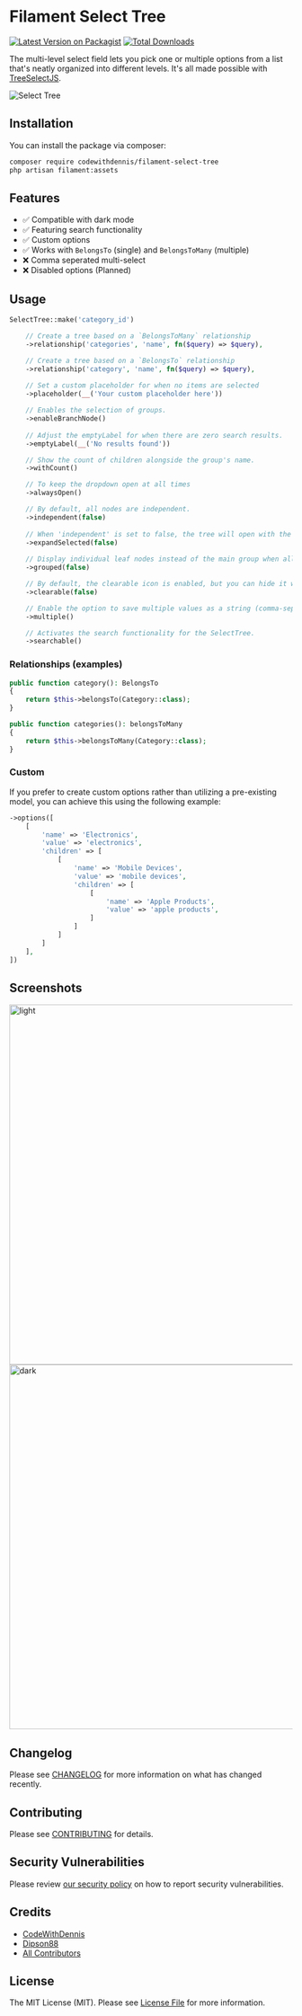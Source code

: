 # Filament Select Tree

[![Latest Version on Packagist](https://img.shields.io/packagist/v/codewithdennis/filament-select-tree.svg?style=flat-square)](https://packagist.org/packages/codewithdennis/filament-select-tree)
[![Total Downloads](https://img.shields.io/packagist/dt/codewithdennis/filament-select-tree.svg?style=flat-square)](https://packagist.org/packages/codewithdennis/filament-select-tree)

The multi-level select field lets you pick one or multiple options from a list that's neatly organized into different levels. It's all made possible with [TreeSelectJS](https://github.com/dipson88/treeselectjs).

![Select Tree](https://github.com/CodeWithDennis/filament-select-tree/assets/23448484/d944b896-134b-414a-b654-9adecc43ba5e)


## Installation

You can install the package via composer:

```bash
composer require codewithdennis/filament-select-tree
php artisan filament:assets
```

## Features
- ✅ Compatible with dark mode
- ✅ Featuring search functionality
- ✅ Custom options
- ✅ Works with `BelongsTo` (single) and `BelongsToMany` (multiple)
- ❌ Comma seperated multi-select
- ❌ Disabled options (Planned)
  
## Usage

```PHP
SelectTree::make('category_id')

    // Create a tree based on a `BelongsToMany` relationship
    ->relationship('categories', 'name', fn($query) => $query),

    // Create a tree based on a `BelongsTo` relationship
    ->relationship('category', 'name', fn($query) => $query),
    
    // Set a custom placeholder for when no items are selected
    ->placeholder(__('Your custom placeholder here'))

    // Enables the selection of groups.
    ->enableBranchNode()
    
    // Adjust the emptyLabel for when there are zero search results.
    ->emptyLabel(__('No results found'))

    // Show the count of children alongside the group's name.
    ->withCount()

    // To keep the dropdown open at all times
    ->alwaysOpen()

    // By default, all nodes are independent.
    ->independent(false)
    
    // When 'independent' is set to false, the tree will open with the selected values by default.
    ->expandSelected(false)
    
    // Display individual leaf nodes instead of the main group when all leaf nodes are selected.
    ->grouped(false)

    // By default, the clearable icon is enabled, but you can hide it with:
    ->clearable(false)

    // Enable the option to save multiple values as a string (comma-separated)
    ->multiple()

    // Activates the search functionality for the SelectTree.
    ->searchable()
```
### Relationships (examples)

```PHP
public function category(): BelongsTo
{
    return $this->belongsTo(Category::class);
}
```
```PHP
public function categories(): belongsToMany
{
    return $this->belongsToMany(Category::class);
}
```
### Custom
If you prefer to create custom options rather than utilizing a pre-existing model, you can achieve this using the following example:

```PHP
->options([
    [
        'name' => 'Electronics',
        'value' => 'electronics',
        'children' => [
            [
                'name' => 'Mobile Devices',
                'value' => 'mobile devices',
                'children' => [
                    [
                        'name' => 'Apple Products',
                        'value' => 'apple products',
                    ]
                ]
            ]
        ]
    ],
])
```

## Screenshots

<img width="641" alt="light" src="https://github.com/CodeWithDennis/filament-select-tree/assets/23448484/4d348c85-5ee9-45b1-9424-0d8b3efcc02e">
<img width="649" alt="dark" src="https://github.com/CodeWithDennis/filament-select-tree/assets/23448484/396627ff-bf36-44b7-b20c-0d32b2eff957">


## Changelog
Please see [CHANGELOG](CHANGELOG.md) for more information on what has changed recently.

## Contributing

Please see [CONTRIBUTING](.github/CONTRIBUTING.md) for details.

## Security Vulnerabilities

Please review [our security policy](../../security/policy) on how to report security vulnerabilities.

## Credits

- [CodeWithDennis](https://github.com/CodeWithDennis)
- [Dipson88](https://github.com/dipson88/treeselectjs)
- [All Contributors](../../contributors)

## License

The MIT License (MIT). Please see [License File](LICENSE.md) for more information.
